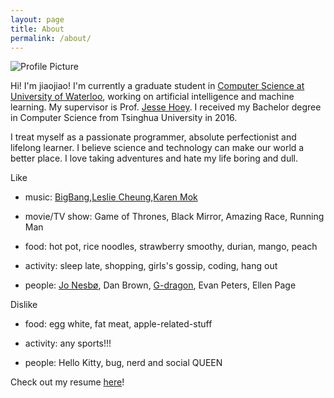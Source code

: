 ```yaml
---
layout: page
title: About
permalink: /about/
---
```


<img src="{{ site.baseurl }}/assets/pic/jiaoyuwei.jpg" title="Profile Picture" class="profile">

Hi! I'm jiaojiao! I'm currently a graduate student in [Computer Science at University of Waterloo], working on artificial intelligence
and machine learning. My supervisor is Prof. [Jesse Hoey]. I received my Bachelor degree in Computer Science from Tsinghua University
in 2016.

I treat myself as a passionate programmer, absolute perfectionist and lifelong learner. I believe science and technology can make our
world a better place. I love taking adventures and hate my life boring and dull.

Like

-   music: [BigBang],[Leslie Cheung],[Karen Mok]

-   movie/TV show: Game of Thrones, Black Mirror, Amazing Race, Running Man

-   food: hot pot, rice noodles, strawberry smoothy, durian, mango, peach

-   activity: sleep late, shopping, girls\'s gossip, coding, hang out

-   people: [Jo Nesbø], Dan Brown, [G-dragon], Evan Peters, Ellen Page


Dislike

-   food: egg white, fat meat, apple-related-stuff

-   activity: any sports!!!

-   people: Hello Kitty, bug, nerd and social QUEEN

Check out my resume [here]!

[here]: https://github.com/jiaojiaoloveu/resume/blob/master/examples/resume.pdf

[Computer Science at University of Waterloo]: https://cs.uwaterloo.ca/

[BIGBANG]: https://en.wikipedia.org/wiki/Big_Bang_(South_Korean_band)

[Jesse Hoey]: https://cs.uwaterloo.ca/~jhoey/

[Leslie Cheung]: https://www.youtube.com/watch?v=XROfknlRrGY&list=PL28CEEBF9BA886E71

[Faye Wong]: https://www.youtube.com/watch?v=uRoA4EtNedQ&list=RDEM6aAI_ldFWJbStUMdcSdgPg

[Karen Mok]: https://www.youtube.com/watch?v=nuWIJIn7wkw&list=PL52671246BC8AE076

[Jo Nesbø]: http://jonesbo.com/

[G-dragon]: https://en.wikipedia.org/wiki/G-Dragon
